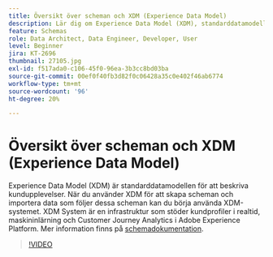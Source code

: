 ```yaml
---
title: Översikt över scheman och XDM (Experience Data Model)
description: Lär dig om Experience Data Model (XDM), standarddatamodellen för att beskriva kundupplevelser.
feature: Schemas
role: Data Architect, Data Engineer, Developer, User
level: Beginner
jira: KT-2696
thumbnail: 27105.jpg
exl-id: f517ada0-c106-45f0-96ea-3b3cc8bd03ba
source-git-commit: 00ef0f40fb3d82f0c06428a35c0e402f46ab6774
workflow-type: tm+mt
source-wordcount: '96'
ht-degree: 20%

---
```


# Översikt över scheman och XDM (Experience Data Model)

Experience Data Model (XDM) är standarddatamodellen för att beskriva kundupplevelser. När du använder XDM för att skapa scheman och importera data som följer dessa scheman kan du börja använda XDM-systemet. XDM System är en infrastruktur som stöder kundprofiler i realtid, maskininlärning och Customer Journey Analytics i Adobe Experience Platform. Mer information finns på [schemadokumentation](https://experienceleague.adobe.com/docs/experience-platform/xdm/home.html?lang=sv).

>[!VIDEO](https://video.tv.adobe.com/v/27105?learn=on)
